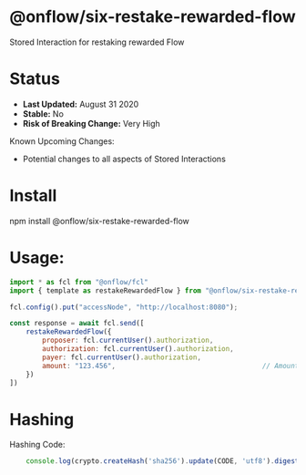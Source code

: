 # @onflow/six-restake-rewarded-flow

Stored Interaction for restaking rewarded Flow

# Status

- **Last Updated:** August 31 2020
- **Stable:** No
- **Risk of Breaking Change:** Very High

Known Upcoming Changes:

- Potential changes to all aspects of Stored Interactions

# Install

npm install @onflow/six-restake-rewarded-flow

# Usage:

```javascript
import * as fcl from "@onflow/fcl"
import { template as restakeRewardedFlow } from "@onflow/six-restake-rewarded-flow"

fcl.config().put("accessNode", "http://localhost:8080");

const response = await fcl.send([
    restakeRewardedFlow({
        proposer: fcl.currentUser().authorization,
        authorization: fcl.currentUser().authorization,     
        payer: fcl.currentUser().authorization,             
        amount: "123.456",                                    // Amount as a String representing a Cadence UFix64
    })
])

```

# Hashing

Hashing Code:
```javascript
    console.log(crypto.createHash('sha256').update(CODE, 'utf8').digest('hex'))
```